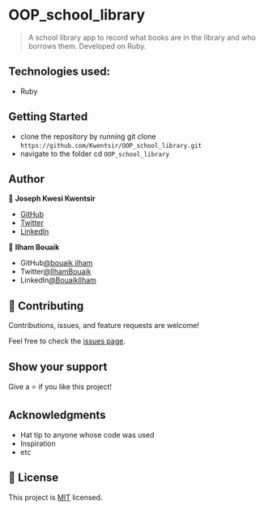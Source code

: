 # OOP_school_library

> A school library app to record what books are in the library and who borrows them. Developed on Ruby.

## Technologies used:

- Ruby

## Getting Started

- clone the repository by running
  git clone `https://github.com/Kwentsir/OOP_school_library.git`
- navigate to the folder
  cd `OOP_school_library`

## Author

👤 **Joseph Kwesi Kwentsir**

- [GitHub](https://github.com/Kwentsir)
- [Twitter](https://twitter.com/jkwentsir)
- [LinkedIn](https://www.linkedin.com/in/josephkwentsir/)

👤 **Ilham Bouaik**

- GitHub[@bouaik ilham](https://github.com/BouaikIlham)
- Twitter[@IlhamBouaik](https://twitter.com/IlhamBouaik)
- LinkedIn[@BouaikIlham](https://www.linkedin.com/in/bouaik-ilham-478478230/)

## 🤝 Contributing

Contributions, issues, and feature requests are welcome!

Feel free to check the [issues page](../../issues/).

## Show your support

Give a ⭐️ if you like this project!

## Acknowledgments

- Hat tip to anyone whose code was used
- Inspiration
- etc

## 📝 License

This project is [MIT](./MIT.md) licensed.
